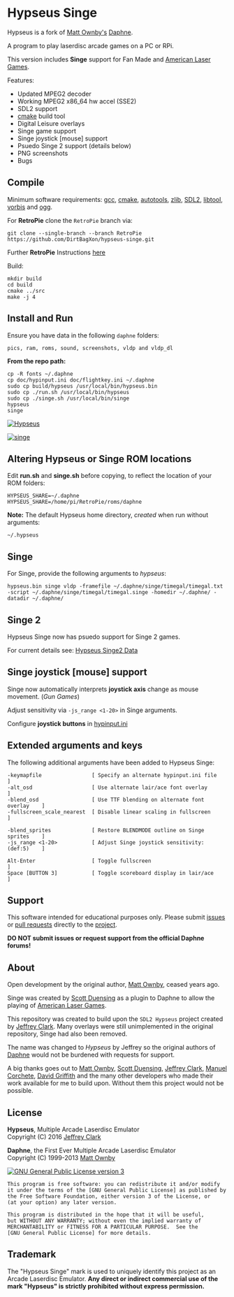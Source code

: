 # Hypseus Singe

Hypseus is a fork of [Matt Ownby's][CUS] [Daphne].

A program to play laserdisc arcade games on a PC or RPi.

This version includes **Singe** support for Fan Made and [American Laser Games][ALG].

Features:

* Updated MPEG2 decoder
* Working MPEG2 x86_64 hw accel (SSE2)
* SDL2 support
* [cmake] build tool
* Digital Leisure overlays
* Singe game support
* Singe joystick [mouse] support
* Psuedo Singe 2 support (details below)
* PNG screenshots
* Bugs

## Compile

Minimum software requirements: [gcc], [cmake], [autotools], [zlib], [SDL2],
[libtool], [vorbis] and [ogg].

For **RetroPie** clone the ``RetroPie`` branch via:

    git clone --single-branch --branch RetroPie https://github.com/DirtBagXon/hypseus-singe.git

Further **RetroPie** Instructions [here](src/3rdparty/retropie/RETROPIE.md)

Build:

    mkdir build
    cd build
    cmake ../src
    make -j 4

## Install and Run

Ensure you have data in the following `daphne` folders:

    pics, ram, roms, sound, screenshots, vldp and vldp_dl

**From the repo path:**

    cp -R fonts ~/.daphne
    cp doc/hypinput.ini doc/flightkey.ini ~/.daphne
    sudo cp build/hypseus /usr/local/bin/hypseus.bin
    sudo cp ./run.sh /usr/local/bin/hypseus
    sudo cp ./singe.sh /usr/local/bin/singe
    hypseus
    singe


[![Hypseus](https://raw.githubusercontent.com/DirtBagXon/hypseus-singe/master/screenshot.png)](https://www.youtube.com/playlist?list=PLRLuhkf2c3OeRoXydn0upKyIBUXNMK13x)

[![singe](https://raw.githubusercontent.com/DirtBagXon/hypseus-singe/master/singe2.png)](https://www.youtube.com/playlist?list=PLRLuhkf2c3OeRoXydn0upKyIBUXNMK13x)



## Altering Hypseus or Singe ROM locations

Edit **run.sh** and **singe.sh** before copying, to reflect the location of your ROM folders:

    HYPSEUS_SHARE=~/.daphne
    HYPSEUS_SHARE=/home/pi/RetroPie/roms/daphne

**Note:** The default Hypseus home directory, *created* when run without arguments:

    ~/.hypseus

## Singe

For Singe, provide the following arguments to *hypseus*:

    hypseus.bin singe vldp -framefile ~/.daphne/singe/timegal/timegal.txt -script ~/.daphne/singe/timegal/timegal.singe -homedir ~/.daphne/ -datadir ~/.daphne/

## Singe 2

Hypseus Singe now has psuedo support for Singe 2 games.

For current details see: [Hypseus Singe2 Data](https://github.com/DirtBagXon/hypseus_singetwo_data)

## Singe joystick [mouse] support

Singe now automatically interprets **joystick axis** change as mouse movement. (*Gun Games*)

Adjust sensitivity via `-js_range <1-20>` in Singe arguments.

Configure **joystick buttons** in [hypinput.ini](https://github.com/DirtBagXon/hypseus-singe/blob/master/doc/hypinput.ini)

## Extended arguments and keys

The following additional arguments have been added to Hypseus Singe:

    -keymapfile                [ Specify an alternate hypinput.ini file        ]
    -alt_osd                   [ Use alternate lair/ace font overlay           ]
    -blend_osd                 [ Use TTF blending on alternate font overlay    ]
    -fullscreen_scale_nearest  [ Disable linear scaling in fullscreen          ]

    -blend_sprites             [ Restore BLENDMODE outline on Singe sprites    ]
    -js_range <1-20>           [ Adjust Singe joystick sensitivity: (def:5)    ]

    Alt-Enter                  [ Toggle fullscreen                             ]
    Space [BUTTON 3]           [ Toggle scoreboard display in lair/ace         ]


## Support

This software intended for educational purposes only. Please submit [issues] or
[pull requests] directly to the [project].

**DO NOT submit issues or request support from the official Daphne forums!**

## About

Open development by the original author, [Matt Ownby][CUS], ceased years ago.

Singe was created by [Scott Duensing][SD] as a plugin to Daphne to allow the
playing of [American Laser Games][ALG].

This repository was created to build upon the ``SDL2 Hypseus`` project created
by [Jeffrey Clark][JAC]. Many overlays were still unimplemented in the original
repository, Singe had also been removed.

The name was changed to _Hypseus_ by Jeffrey so the original authors of
[Daphne] would not be burdened with requests for support.

A big thanks goes out to [Matt Ownby][CUS], [Scott Duensing][SD], [Jeffrey Clark][JAC],
[Manuel Corchete][MAC], [David Griffith][DG] and the many other developers
who made their work available for me to build upon. Without them this
project would not be possible.

## License

**Hypseus**, Multiple Arcade Laserdisc Emulator  
Copyright (C) 2016  [Jeffrey Clark][JAC]

**Daphne**, the First Ever Multiple Arcade Laserdisc Emulator  
Copyright (C) 1999-2013  [Matt Ownby][CUS]

[![GNU General Public License version 3](http://www.gnu.org/graphics/gplv3-127x51.png)][GNU General Public License]

    This program is free software: you can redistribute it and/or modify
    it under the terms of the [GNU General Public License] as published by
    the Free Software Foundation, either version 3 of the License, or
    (at your option) any later version.
    
    This program is distributed in the hope that it will be useful,
    but WITHOUT ANY WARRANTY; without even the implied warranty of
    MERCHANTABILITY or FITNESS FOR A PARTICULAR PURPOSE.  See the
    [GNU General Public License] for more details.

## Trademark

The "Hypseus Singe" mark is used to uniquely identify this project as an Arcade
Laserdisc Emulator.  __Any direct or indirect commercial use of the mark
"Hypseus" is strictly prohibited without express permission.__

[project]: https://github.com/btolab/hypseus
[issues]: https://github.com/btolab/hypseus/issues
[pull requests]: https://github.com/btolab/hypseus/pulls
[Daphne]: http://www.daphne-emu.com
[CUS]: http://www.daphne-emu.com/site3/statement.php
[gcc]: https://gcc.gnu.org/
[zlib]: http://www.zlib.net/
[libmpeg2]: http://libmpeg2.sourceforge.net/
[SDL2]: https://www.libsdl.org/download-2.0.php
[SDL_Image]: https://www.libsdl.org/projects/SDL_image/
[SDL_Mixer]: https://www.libsdl.org/projects/SDL_mixer/
[SDL_ttf]: https://www.libsdl.org/projects/SDL_ttf/
[GLEW]: http://glew.sourceforge.net/
[ogg]: https://en.wikipedia.org/wiki/Ogg
[vorbis]: https://en.wikipedia.org/wiki/Vorbis
[cmake]: https://cmake.org
[autotools]: https://en.wikipedia.org/wiki/GNU_Build_System
[libtool]: https://www.gnu.org/software/libtool/manual/libtool.html
[GNU General Public License]: http://www.gnu.org/licenses/gpl-3.0.en.html
[JAC]: https://github.com/h0tw1r3
[MAC]: https://github.com/vanfanel
[ALG]: https://en.wikipedia.org/wiki/American_Laser_Games
[SD]: https://github.com/sduensin
[DG]: https://github.com/DavidGriffith
